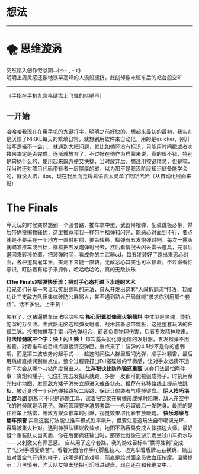 # 想法

---

# 🌪️ 思维漩涡

突然陷入创作倦怠期...(っ- ‸ - ς)  
明明上周灵感还像地铁早高峰的人流般拥挤，此刻却像末班车后的站台般空旷

---
（手指在手机九宫格键盘上飞舞的哒哒声）  
## 一开始
哈哈哈我现在在用手机的九键打字，明明之前好快的，想起来最初的最初，我实在是厌烦了NIKKE每天的繁琐日常，就想到用软件来自动化，用的是quicker，刚开始写逻辑不一会儿，就遇到大把问题，就比如循环没有标识，只能用时间戳或者次数来决定是否完成，逐渐就放弃了，不过好在他作为启蒙来说，真的很不错，特别是句柄什么的，使用起来既方便又快捷，当时放弃后，想过用按键精灵，但是嘛，我当时还对项目代码带有者一层厚厚的雾，以为那不是我现阶段知识储备能学会的，就没入坑，tips，现在我反而觉得易语言太简单了哈哈哈哈（从自动化层面来说）

# The Finals
今天玩的时候突然想到一个骚套路，推车拿中型，武器带榴弹，配装跳板必带，然后带俩投掷物骚扰，这里推荐和我一样带手榴弹和闪光，能恶心对面到不行，要点就是不要呆在一个地方一直射射射，要会转移，榴弹有五发炮弹对吧，每次一露头就瞄准推车或目标，框框把五发炮弹射出去，然后看情况丢闪丢雷丢道具，完事后退回来转移位置，把装弹时间，看成你的主武器cd，每五发装好了跑出来恶心对面，各种道具灌车里，实测下来能一直转，无敌恶心其实也可以赖着，不过得看你意识，盯防着有矮子来抓你，哈哈哈哈哈，真的无敌快乐


**《The Finals》榴弹快乐流：把对手心态打进下水道的艺术**  
和兄弟们分享一套让我笑出鹅叫的玩法，自从开发出这套“人间折磨流”打法，我成功让三支敌方队伍集体破防公屏骂人，甚至遇到熟人开局就喊“求求你别用那个套路”。话不多说，上干货！


笑麻了，这猪逼推车玩法哈哈哈哈
  **核心配置就像调火锅蘸料**  中体型是灵魂，能抗能溜的万金油。主武器无脑选榴弹发射器，战术装备必带跳板，这是整套玩法的任督二脉。投掷物推荐手雷+闪光弹组合，前者负责物理伤害，后者专攻精神攻击。  **打法精髓就三个字：快！闪！贱！**  每次露头就化身无情的发射器，五发榴弹不用省着，对着推车或目标点直接清空弹匣。重点来了！装弹的4.5秒不是你的虚弱期，而是第二波攻势的起手式——趁这时间往人群里砸闪光弹，顺手补颗雷，最后用跳板直接润到新点位。整个过程要打出DJ搓碟般的节奏感，让对手永远猜不透你下次会从哪个刁钻角度冒出来。  **生存秘诀比防诈骗还重要**  这套打法最怕两件事：贪炮和矮子。记住打完五发扭头就跑，多射一发都可能被狙成筛子。时刻用余光扫小地图，发现敌方矮子消失立即进入戒备状态。推荐在转移路线上提前放跳板，被近身时一个闪光弹接跳板二段跳，保证让偷袭者气得捶键盘。  **阴人技巧堪比宫斗剧**  跳板可不只是逃跑工具，试着把它架在房檐形成弹射陷阱，敌人在空中飞的时候就是活靶子。弹药管理要学渣男套路——永远留最后一发防身。最脏的是往推车上粘雷，等敌方聚众推车时引爆，视觉效果堪比春节放鞭炮。  **快乐源泉与翻车预警**  实测这套打法能让推车模式胜率飙升，但要注意这玩法自带嘲讽光环，容易被集火针对。遇到神狙队建议收敛点，地图不熟容易变成人体描边大师。最好组个重装队友当肉盾，你在后面疯狂输出时，那感觉就像在游乐场坐过山车扔水球——又刺激又有罪恶感。  自从用了这个套路，我的游戏目标从“赢得胜利”变成了“让对手感受痛苦”。看着对面治疗手忙脚乱拉人、坦克举着盾牌左右横跳、输出位对着空气开镜的样子，这哪是打游戏啊，简直是给对面全员做血压按摩。温馨提示：开黑慎用，昨天队友笑太猛把可乐喷进键盘，现在还在和我绝交中...
<!--stackedit_data:
eyJoaXN0b3J5IjpbNTg4OTA0OTExLDU0ODQ1MDQzOSwxMTQyND
EyNTc2XX0=
-->